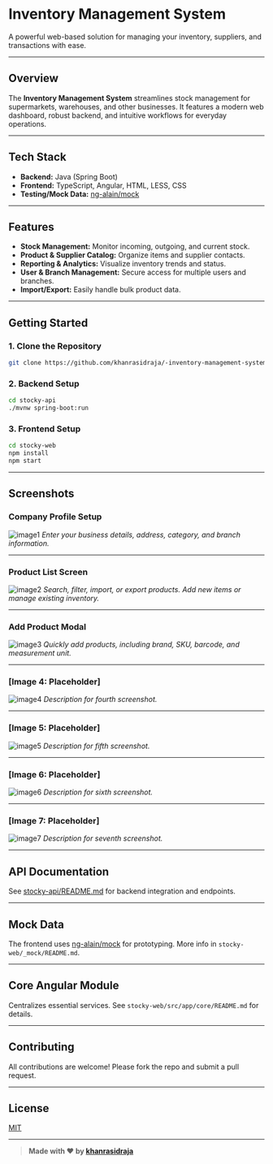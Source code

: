 # Inventory Management System

A powerful web-based solution for managing your inventory, suppliers, and transactions with ease.

---

## Overview

The **Inventory Management System** streamlines stock management for supermarkets, warehouses, and other businesses. It features a modern web dashboard, robust backend, and intuitive workflows for everyday operations.

---

## Tech Stack

- **Backend:** Java (Spring Boot)
- **Frontend:** TypeScript, Angular, HTML, LESS, CSS
- **Testing/Mock Data:** [ng-alain/mock](https://ng-alain.com/mock)

---

## Features

- **Stock Management:** Monitor incoming, outgoing, and current stock.
- **Product & Supplier Catalog:** Organize items and supplier contacts.
- **Reporting & Analytics:** Visualize inventory trends and status.
- **User & Branch Management:** Secure access for multiple users and branches.
- **Import/Export:** Easily handle bulk product data.

---

## Getting Started

### 1. Clone the Repository

```sh
git clone https://github.com/khanrasidraja/-inventory-management-system.git
```

### 2. Backend Setup

```sh
cd stocky-api
./mvnw spring-boot:run
```

### 3. Frontend Setup

```sh
cd stocky-web
npm install
npm start
```

---

## Screenshots

### Company Profile Setup
![image1](image1)
*Enter your business details, address, category, and branch information.*

---

### Product List Screen
![image2](image2)
*Search, filter, import, or export products. Add new items or manage existing inventory.*

---

### Add Product Modal
![image3](image3)
*Quickly add products, including brand, SKU, barcode, and measurement unit.*

---

### [Image 4: Placeholder]
![image4](image4)
*Description for fourth screenshot.*

---

### [Image 5: Placeholder]
![image5](image5)
*Description for fifth screenshot.*

---

### [Image 6: Placeholder]
![image6](image6)
*Description for sixth screenshot.*

---

### [Image 7: Placeholder]
![image7](image7)
*Description for seventh screenshot.*

---

## API Documentation

See [stocky-api/README.md](stocky-api/README.md) for backend integration and endpoints.

---

## Mock Data

The frontend uses [ng-alain/mock](https://ng-alain.com/mock) for prototyping. More info in `stocky-web/_mock/README.md`.

---

## Core Angular Module

Centralizes essential services. See `stocky-web/src/app/core/README.md` for details.

---

## Contributing

All contributions are welcome! Please fork the repo and submit a pull request.

---

## License

[MIT](LICENSE)

---

> **Made with ❤️ by [khanrasidraja](https://github.com/khanrasidraja)**
